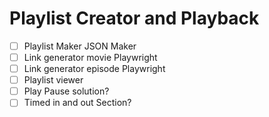 # Playlist Creator and Playback
- [ ] Playlist Maker JSON Maker
- [ ] Link generator movie Playwright
- [ ] Link generator episode Playwright
- [ ] Playlist viewer
- [ ] Play Pause solution?
- [ ] Timed in and out Section?